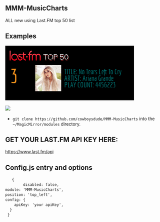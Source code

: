 ## MMM-MusicCharts

ALL new using Last.FM top 50 list

## Examples

![](examples/Capture.PNG)

![](examples/Capture1.PNG) 
 
* `git clone https://github.com/cowboysdude/MMM-MusicCharts` into the `~/MagicMirror/modules` directory. 

## GET YOUR LAST.FM API KEY HERE:

https://www.last.fm/api 

## Config.js entry and options

       {
			disabled: false,
    module: 'MMM-MusicCharts',
    position: 'top_left',
    config: {
        apiKey: 'your apiKey',
      }
     } 

